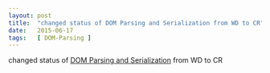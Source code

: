 ```yaml
---
layout: post
title:  "changed status of DOM Parsing and Serialization from WD to CR"
date:   2015-06-17
tags:   [ DOM-Parsing ]
---
```


changed status of [DOM Parsing and Serialization](/spec/DOM-Parsing) from WD to CR

